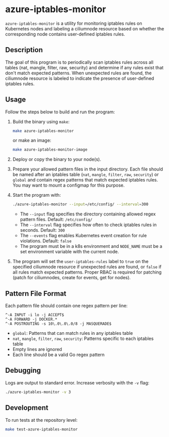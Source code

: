 # azure-iptables-monitor

`azure-iptables-monitor` is a utility for monitoring iptables rules on Kubernetes nodes and labeling a ciliumnode resource based on whether the corresponding node contains user-defined iptables rules.

## Description

The goal of this program is to periodically scan iptables rules across all tables (nat, mangle, filter, raw, security) and determine if any rules exist that don't match expected patterns. When unexpected rules are found, the ciliumnode resource is labeled to indicate the presence of user-defined iptables rules.

## Usage

Follow the steps below to build and run the program:

1. Build the binary using `make`:
    ```bash
    make azure-iptables-monitor
    ```
    or make an image:
    ```bash
    make azure-iptables-monitor-image
    ```

2. Deploy or copy the binary to your node(s).

3. Prepare your allowed pattern files in the input directory. Each file should be named after an iptables table (`nat`, `mangle`, `filter`, `raw`, `security`) or `global` and contain regex patterns that match expected iptables rules. You may want to mount a configmap for this purpose.

4. Start the program with:
    ```bash
    ./azure-iptables-monitor --input=/etc/config/ --interval=300
    ```
    - The `--input` flag specifies the directory containing allowed regex pattern files. Default: `/etc/config/`
    - The `--interval` flag specifies how often to check iptables rules in seconds. Default: `300`
    - The `--events` flag enables Kubernetes event creation for rule violations. Default: `false`
    - The program must be in a k8s environment and `NODE_NAME` must be a set environment variable with the current node.

5. The program will set the `user-iptables-rules` label to `true` on the specified ciliumnode resource if unexpected rules are found, or `false` if all rules match expected patterns. Proper RBAC is required for patching (patch for ciliumnodes, create for events, get for nodes).


## Pattern File Format

Each pattern file should contain one regex pattern per line:
```
^-A INPUT -i lo -j ACCEPT$
^-A FORWARD -j DOCKER.*
^-A POSTROUTING -s 10\.0\.0\.0/8 -j MASQUERADE$
```

- `global`: Patterns that can match rules in any iptables table
- `nat`, `mangle`, `filter`, `raw`, `security`: Patterns specific to each iptables table
- Empty lines are ignored
- Each line should be a valid Go regex pattern

## Debugging

Logs are output to standard error. Increase verbosity with the `-v` flag:
```bash
./azure-iptables-monitor -v 3
```

## Development

To run tests at the repository level:
```bash
make test-azure-iptables-monitor
```

